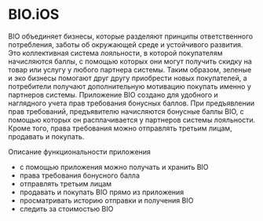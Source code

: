 #  BIO.iOS

BIO объединяет бизнесы, которые разделяют принципы ответственного потребления, заботы об окружающей среде и устойчивого развития. Это коллективная система лояльности, в которой покупателям начисляются баллы, с помощью которых они могут получить скидку на товар или услугу у любого партнера системы. Таким образом, зеленые и эко бизнесы помогают друг другу приобрести новых покупателей, а потребители получают дополнительную мотивацию покупать именно у партнеров системы. Приложение BIO создано для удобного и наглядного учета прав требования бонусных баллов. При предъявлении прав требований, предъявителю начисляются бонусные баллы BIO, с помощью которых он расплачивается у партнеров системы лояльности. Кроме того, права требования можно отправлять третьим лицам, продавать и покупать.  

Описание функциональности приложения  

- с помощью приложения можно получать и хранить BIO 
- права требования бонусного балла 
- отправлять третьим лицам  
- продавать и покупать BIO прямо из приложения 
- просматривать историю отправки и получения BIO 
- следить за стоимостью BIO


